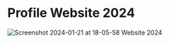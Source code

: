 ﻿# Profile Website 2024

 ![Screenshot 2024-01-21 at 18-05-58 Website 2024](https://github.com/bc464/website2024/assets/82536545/5219a5da-011c-4d2e-8a0b-e0b5fe3f18be)

